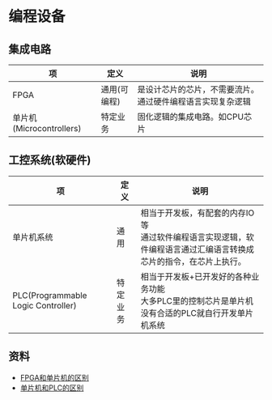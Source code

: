 # 编程设备

## 集成电路
| 项 | 定义 | 说明 |
| - | - | - |
| FPGA | 通用(可编程) | 是设计芯片的芯片，不需要流片。通过硬件编程语言实现复杂逻辑 |
| 单片机(Microcontrollers) | 特定业务 | 固化逻辑的集成电路。如CPU芯片 |

## 工控系统(软硬件)
| 项 | 定义 | 说明 |
| - | - | - |
| 单片机系统 | 通用 | 相当于开发板，有配套的内存IO等 <br> 通过软件编程语言实现逻辑，软件编程语言通过汇编语言转换成芯片的指令，在芯片上执行。 |
| PLC(Programmable Logic Controller) | 特定业务 | 相当于开发板+已开发好的各种业务功能 <br> 大多PLC里的控制芯片是单片机 <br> 没有合适的PLC就自行开发单片机系统 |

## 资料
* [FPGA和单片机的区别](https://zhuanlan.zhihu.com/p/267495455)
* [单片机和PLC的区别](https://www.eet-china.com/mp/a13549.html)
